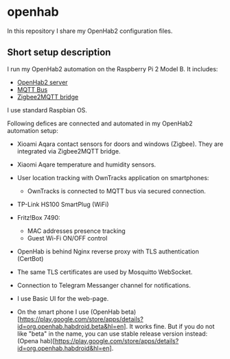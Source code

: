 # openhab

In this repository I share my OpenHab2 configuration files.

## Short setup description

I run my OpenHab2 automation on the Raspberry Pi 2 Model B. It includes:

- [OpenHab2 server](https://www.openhab.org/)
- [MQTT Bus](http://mqtt.org/)
- [Zigbee2MQTT bridge](https://github.com/Koenkk/zigbee2mqtt)

I use standard Raspbian OS.

Following defices are connected and automated in my OpenHab2 automation setup:

- Xioami Aqara contact sensors for doors and windows (Zigbee). They are integrated via Zigbee2MQTT bridge.
- Xiaomi Aqare temperature and humidity sensors.
- User location tracking with OwnTracks application on smartphones:

	- OwnTracks is connected to MQTT bus via secured connection.

- TP-Link HS100 SmartPlug (WiFi)
- Fritz!Box 7490:

	- MAC addresses presence tracking
	- Guest Wi-Fi ON/OFF control

- OpenHab is behind Nginx reverse proxy with TLS authentication (CertBot)
- The same TLS certificates are used by Mosquitto WebSocket.
- Connection to Telegram Messanger channel for notifications.
- I use Basic UI for the web-page.
- On the smart phone I use (OpenHab beta)[https://play.google.com/store/apps/details?id=org.openhab.habdroid.beta&hl=en]. It works fine. But if you do not like "beta" in the name, you can use stable release version instead: (Opena hab)[https://play.google.com/store/apps/details?id=org.openhab.habdroid&hl=en].
